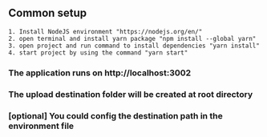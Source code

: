 ## Common setup

    1. Install NodeJS environment "https://nodejs.org/en/"
    2. open terminal and install yarn package "npm install --global yarn"
    3. open project and run command to install dependencies "yarn install"
    4. start project by using the command "yarn start"

### The application runs on http://localhost:3002

### The upload destination folder will be created at root directory
### [optional] You could config the destination path in the environment file  
 
